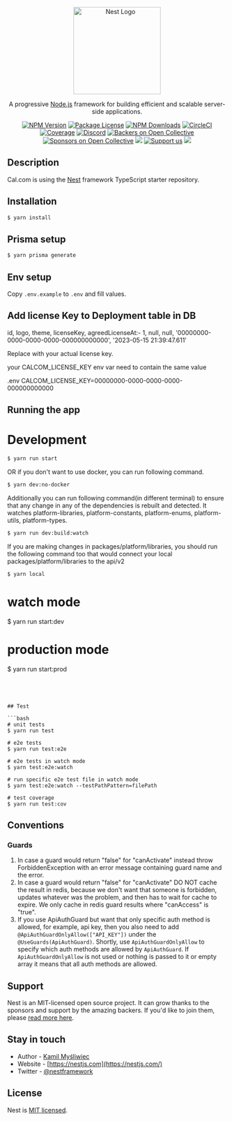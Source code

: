 <p align="center">
  <a href="http://nestjs.com/" target="blank"><img src="https://github.com/user-attachments/assets/ce7c2ecf-6097-469a-8512-c846a9fb665d" height="200" alt="Nest Logo" /></a>
</p>

[circleci-image]: https://img.shields.io/circleci/build/github/nestjs/nest/master?token=abc123def456
[circleci-url]: https://circleci.com/gh/nestjs/nest

  <p align="center">A progressive <a href="http://nodejs.org" target="_blank">Node.js</a> framework for building efficient and scalable server-side applications.</p>
    <p align="center">
<a href="https://www.npmjs.com/~nestjscore" target="_blank"><img src="https://img.shields.io/npm/v/@nestjs/core.svg" alt="NPM Version" /></a>
<a href="https://www.npmjs.com/~nestjscore" target="_blank"><img src="https://img.shields.io/npm/l/@nestjs/core.svg" alt="Package License" /></a>
<a href="https://www.npmjs.com/~nestjscore" target="_blank"><img src="https://img.shields.io/npm/dm/@nestjs/common.svg" alt="NPM Downloads" /></a>
<a href="https://circleci.com/gh/nestjs/nest" target="_blank"><img src="https://img.shields.io/circleci/build/github/nestjs/nest/master" alt="CircleCI" /></a>
<a href="https://coveralls.io/github/nestjs/nest?branch=master" target="_blank"><img src="https://coveralls.io/repos/github/nestjs/nest/badge.svg?branch=master#9" alt="Coverage" /></a>
<a href="https://discord.gg/G7Qnnhy" target="_blank"><img src="https://img.shields.io/badge/discord-online-brightgreen.svg" alt="Discord"/></a>
<a href="https://opencollective.com/nest#backer" target="_blank"><img src="https://opencollective.com/nest/backers/badge.svg" alt="Backers on Open Collective" /></a>
<a href="https://opencollective.com/nest#sponsor" target="_blank"><img src="https://opencollective.com/nest/sponsors/badge.svg" alt="Sponsors on Open Collective" /></a>
  <a href="https://paypal.me/kamilmysliwiec" target="_blank"><img src="https://img.shields.io/badge/Donate-PayPal-ff3f59.svg"/></a>
    <a href="https://opencollective.com/nest#sponsor"  target="_blank"><img src="https://img.shields.io/badge/Support%20us-Open%20Collective-41B883.svg" alt="Support us"></a>
  <a href="https://twitter.com/nestframework" target="_blank"><img src="https://img.shields.io/twitter/follow/nestframework.svg?style=social&label=Follow"></a>
</p>
  <!--[![Backers on Open Collective](https://opencollective.com/nest/backers/badge.svg)](https://opencollective.com/nest#backer)
  [![Sponsors on Open Collective](https://opencollective.com/nest/sponsors/badge.svg)](https://opencollective.com/nest#sponsor)-->

## Description

Cal.com is using the [Nest](https://github.com/nestjs/nest) framework TypeScript starter repository.

## Installation

```bash
$ yarn install
```

## Prisma setup

```bash
$ yarn prisma generate
```

## Env setup

Copy `.env.example` to `.env` and fill values.

## Add license Key to Deployment table in DB

id, logo, theme, licenseKey, agreedLicenseAt:-
1, null, null, '00000000-0000-0000-0000-000000000000', '2023-05-15 21:39:47.611'

Replace with your actual license key.

your CALCOM_LICENSE_KEY env var need to contain the same value

.env
CALCOM_LICENSE_KEY=00000000-0000-0000-0000-000000000000

## Running the app

# Development

```bash
$ yarn run start
```

OR if you don't want to use docker, you can run following command.

```bash
$ yarn dev:no-docker
```

Additionally you can run following command(in different terminal) to ensure that any change in any of the dependencies is rebuilt and detected. It watches platform-libraries, platform-constants, platform-enums, platform-utils, platform-types.

```bash
$ yarn run dev:build:watch
```

If you are making changes in packages/platform/libraries, you should run the following command too that would connect your local packages/platform/libraries to the api/v2

```bash
$ yarn local
```

# watch mode
$ yarn run start:dev

# production mode
$ yarn run start:prod
```




## Test

```bash
# unit tests
$ yarn run test

# e2e tests
$ yarn run test:e2e

# e2e tests in watch mode
$ yarn test:e2e:watch 

# run specific e2e test file in watch mode
$ yarn test:e2e:watch --testPathPattern=filePath

# test coverage
$ yarn run test:cov
```

## Conventions

### Guards
1. In case a guard would return "false" for "canActivate" instead throw ForbiddenException with an error message containing guard name and the error.
2. In case a guard would return "false" for "canActivate" DO NOT cache the result in redis, because we don't want that someone is forbidden, updates whatever was the problem, and then has to wait for cache to expire. We only cache in redis guard results where "canAccess" is "true".
3. If you use ApiAuthGuard but want that only specific auth method is allowed, for example, api key, then you also need to add `@ApiAuthGuardOnlyAllow(["API_KEY"])` under the `@UseGuards(ApiAuthGuard)`. Shortly, use `ApiAuthGuardOnlyAllow` to specify which auth methods are allowed by `ApiAuthGuard`. If `ApiAuthGuardOnlyAllow` is not used or nothing is passed to it or empty array it means that
all auth methods are allowed.

## Support

Nest is an MIT-licensed open source project. It can grow thanks to the sponsors and support by the amazing backers. If you'd like to join them, please [read more here](https://docs.nestjs.com/support).

## Stay in touch

- Author - [Kamil Myśliwiec](https://kamilmysliwiec.com)
- Website - [https://nestjs.com](https://nestjs.com/)
- Twitter - [@nestframework](https://twitter.com/nestframework)

## License

Nest is [MIT licensed](LICENSE).
